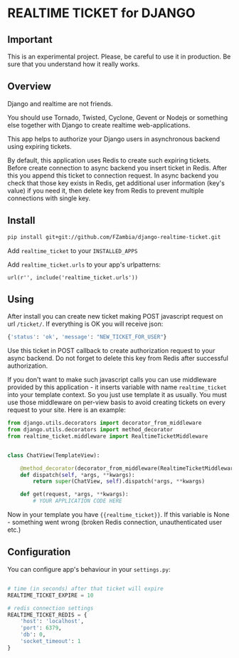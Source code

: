 REALTIME TICKET for DJANGO
==========================

Important
---------
This is an experimental project. Please, be careful to use it in production. Be sure that you understand how it really works. 

Overview
--------
Django and realtime are not friends.

You should use Tornado, Twisted, Cyclone, Gevent or Nodejs or something else together with Django to create realtime web-applications.

This app helps to authorize your Django users in asynchronous backend using expiring tickets.

By default, this application uses Redis to create such expiring tickets. Before create connection to async backend you insert ticket in Redis. After this you append this ticket to connection request. In async backend you check that those key exists in Redis, get additional user information (key's value) if you need it, then delete key from Redis to prevent multiple connections with single key.


Install
------

```bash
pip install git+git://github.com/FZambia/django-realtime-ticket.git
```

Add `realtime_ticket` to your `INSTALLED_APPS`

Add `realtime_ticket.urls` to your app's urlpatterns:
```
url(r'', include('realtime_ticket.urls'))
```

Using
-----

After install you can create new ticket making POST javascript request on url `/ticket/`.
If everything is OK you will receive json:
```python
{'status': 'ok', 'message': "NEW_TICKET_FOR_USER"}
```

Use this ticket in POST callback to create authorization request to your async backend. Do not forget to delete this key from Redis after successful authorization.

If you don't want to make such javascript calls you can use middleware provided by this application - it inserts
variable with name `realtime_ticket` into your template context. So you just use template it as usually. You must use
those middleware on per-view basis to avoid creating tickets on every request to your site. Here is an example:

```python
from django.utils.decorators import decorator_from_middleware
from django.utils.decorators import method_decorator
from realtime_ticket.middleware import RealtimeTicketMiddleware


class ChatView(TemplateView):

    @method_decorator(decorator_from_middleware(RealtimeTicketMiddleware))
    def dispatch(self, *args, **kwargs):
        return super(ChatView, self).dispatch(*args, **kwargs)

	def get(request, *args, **kwargs):
		# YOUR APPLICATION CODE HERE
```

Now in your template you have `{{realtime_ticket}}`. If this variable is None - something went wrong (broken Redis connection, unauthenticated user etc.)


Configuration
-------------

You can configure app's behaviour in your `settings.py`:
```python

# time (in seconds) after that ticket will expire
REALTIME_TICKET_EXPIRE = 10

# redis connection settings
REALTIME_TICKET_REDIS = {
    'host': 'localhost',
    'port': 6379,
    'db': 0,
    'socket_timeout': 1
}
```
